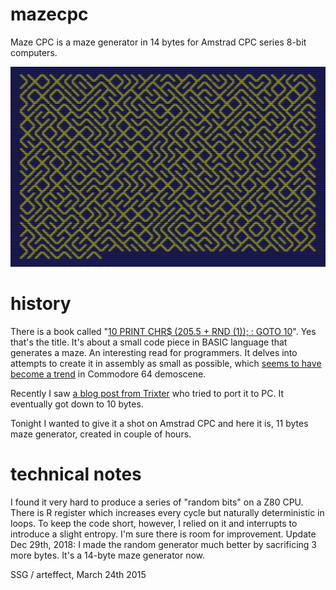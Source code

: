 # mazecpc
Maze CPC is a maze generator in 14 bytes for Amstrad CPC series 8-bit computers.

![screen shot](https://raw.githubusercontent.com/ssg/mazecpc/master/screenshot.png)

# history
There is a book called "[10 PRINT CHR$ (205.5 + RND (1)); : GOTO 10](http://10print.org/)". Yes that's the  title. It's about a small code piece in BASIC language that generates a maze. An interesting read for programmers. It delves into attempts to create it in assembly as small as possible, which [seems to have become a trend](http://csdb.dk/release/?id=113300) in Commodore 64 demoscene.

Recently I saw [a blog post from Trixter](http://trixter.oldskool.org/2012/12/17/maze-generation-in-thirteen-bytes/) who tried to port it to PC. It eventually got down to 10 bytes.

Tonight I wanted to give it a shot on Amstrad CPC and here it is, 11 bytes maze generator, created in couple of hours.

# technical notes
I found it very hard to produce a series of "random bits" on a Z80 CPU. There is R register which increases every cycle but naturally deterministic in loops. To keep the code short, however, I relied on it and interrupts to introduce a slight entropy. I'm sure there is room for improvement. Update Dec 29th, 2018: I made the random generator much better by sacrificing 3 more bytes. It's a 14-byte maze generator now.

SSG / arteffect, March 24th 2015
